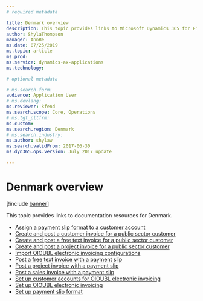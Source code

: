 ```yaml
---
# required metadata

title: Denmark overview
description: This topic provides links to Microsoft Dynamics 365 for Finance and Operations documentation resources for Denmark. 
author: ShylaThompson
manager: AnnBe
ms.date: 07/25/2019
ms.topic: article
ms.prod: 
ms.service: dynamics-ax-applications
ms.technology: 

# optional metadata

# ms.search.form: 
audience: Application User
# ms.devlang: 
ms.reviewer: kfend
ms.search.scope: Core, Operations
# ms.tgt_pltfrm: 
ms.custom: 
ms.search.region: Denmark
# ms.search.industry: 
ms.author: shylaw
ms.search.validFrom: 2017-06-30
ms.dyn365.ops.version: July 2017 update

---
```


# Denmark overview

[!include [banner](../includes/banner.md)]

This topic provides links to documentation resources for Denmark. 

- [Assign a payment slip format to a customer account](tasks/assign-payment-slip-format-customer-account.md)
- [Create and post a customer invoice for a public sector customer](tasks/create-post-customer-invoice-public-sector-customer.md)
- [Create and post a free text invoice for a public sector customer](tasks/create-post-free-text-invoice-public-sector-customer.md)
- [Create and post a project invoice for a public sector customer](tasks/create-post-project-invoice-public-sector-customer.md)
- [Import OIOUBL electronic invoicing configurations](tasks/import-oioubl-electronic-invoicing-configurations.md)
- [Post a free text invoice with a payment slip](tasks/post-free-text-invoice-payment-slip.md)
- [Post a project invoice with a payment slip](tasks/post-project-invoice-payment-slip.md)
- [Post a sales invoice with a payment slip](tasks/post-sales-invoice-payment-slip.md)
- [Set up customer accounts for OIOUBL electronic invoicing](tasks/set-up-customer-accounts-oioubl-electronic-invoicing.md)
- [Set up OIOUBL electronic invoicing](tasks/set-up-oioubl-electronic-invoicing.md)
- [Set up payment slip format](tasks/set-up-payment-slip-format.md)
